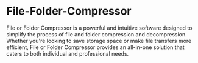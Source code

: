 # File-Folder-Compressor
File or Folder Compressor is a powerful and intuitive software designed to simplify the process of file and folder compression and decompression. Whether you're looking to save storage space or make file transfers more efficient, File or Folder Compressor provides an all-in-one solution that caters to both individual and professional needs.
